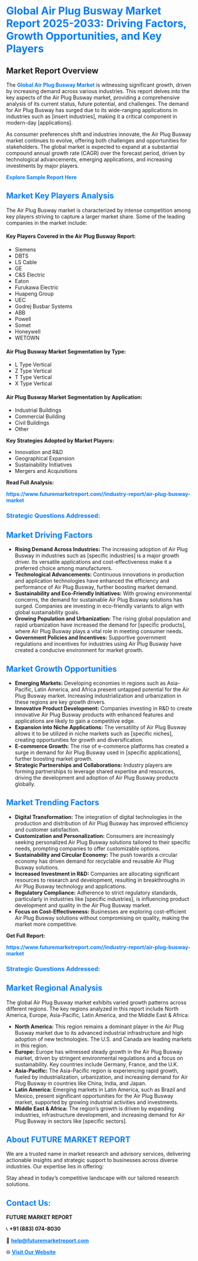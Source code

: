<h1 style="color: #007BFF;">Global Air Plug Busway Market Report 2025-2033: Driving Factors, Growth Opportunities, and Key Players</h1>

<section id="overview">
<h2>Market Report Overview</h2>
<p>The <a href="https://www.futuremarketreport.com//industry-report/air-plug-busway-market" style="color: #007BFF; text-decoration: none;"><strong>Global Air Plug Busway Market</strong></a> is witnessing significant growth, driven by increasing demand across various industries. This report delves into the key aspects of the Air Plug Busway market, providing a comprehensive analysis of its current status, future potential, and challenges. The demand for Air Plug Busway has surged due to its wide-ranging applications in industries such as [insert industries], making it a critical component in modern-day [applications].</p>
<p>As consumer preferences shift and industries innovate, the Air Plug Busway market continues to evolve, offering both challenges and opportunities for stakeholders. The global market is expected to expand at a substantial compound annual growth rate (CAGR) over the forecast period, driven by technological advancements, emerging applications, and increasing investments by major players.</p>
</section>

<section id="overview">
<p><a href="https://www.futuremarketreport.com//request-sample/reportId=76911" style="color: #007BFF; text-decoration: none;"><strong>Explore Sample Report Here</strong></a></p>
</section>

<section id="key-players">
<h2 style="color: #007BFF;">Market Key Players Analysis</h2>
<p>The Air Plug Busway market is characterized by intense competition among key players striving to capture a larger market share. Some of the leading companies in the market include:</p>
<h4>Key Players Covered in the Air Plug Busway Report:</h4>
<ul><li>Siemens</li><li>DBTS</li><li>LS Cable</li><li>GE</li><li>C&amp;S Electric</li><li>Eaton</li><li>Furukawa Electric</li><li>Huapeng Group</li><li>UEC</li><li>Godrej Busbar Systems</li><li>ABB</li><li>Powell</li><li>Somet</li><li>Honeywell</li><li>WETOWN</li></ul>
<h4>Air Plug Busway Market Segmentation by Type:</h4>
<ul><li>L Type Vertical</li><li>Z Type Vertical</li><li>T Type Vertical</li><li>X Type Vertical</li></ul>

<h4>Air Plug Busway Market Segmentation by Application:</h4>
<ul><li>Industrial Buildings</li><li>Commercial Building</li><li>Civil Buildings</li><li>Other</li></ul>
<p><strong>Key Strategies Adopted by Market Players:</strong></p>
<ul>
<li>Innovation and R&D</li>
<li>Geographical Expansion</li>
<li>Sustainability Initiatives</li>
<li>Mergers and Acquisitions</li>
</ul>
</section>

<section>
<p><strong>Read Full Analysis: </strong></p><a href="https://www.futuremarketreport.com//industry-report/air-plug-busway-market" style="color: #007BFF; text-decoration: none;"><strong>https://www.futuremarketreport.com//industry-report/air-plug-busway-market</strong></a>
<h3 style="color: #007BFF;">Strategic Questions Addressed:</h3>
</section>

<section id="driving-factors">
<h2 style="color: #007BFF;">Market Driving Factors</h2>
<ul>
<li><strong>Rising Demand Across Industries:</strong> The increasing adoption of Air Plug Busway in industries such as [specific industries] is a major growth driver. Its versatile applications and cost-effectiveness make it a preferred choice among manufacturers.</li>
<li><strong>Technological Advancements:</strong> Continuous innovations in production and application technologies have enhanced the efficiency and performance of Air Plug Busway, further boosting market demand.</li>
<li><strong>Sustainability and Eco-Friendly Initiatives:</strong> With growing environmental concerns, the demand for sustainable Air Plug Busway solutions has surged. Companies are investing in eco-friendly variants to align with global sustainability goals.</li>
<li><strong>Growing Population and Urbanization:</strong> The rising global population and rapid urbanization have increased the demand for [specific products], where Air Plug Busway plays a vital role in meeting consumer needs.</li>
<li><strong>Government Policies and Incentives:</strong> Supportive government regulations and incentives for industries using Air Plug Busway have created a conducive environment for market growth.</li>
</ul>
</section>

<section id="growth-opportunities">
<h2 style="color: #007BFF;">Market Growth Opportunities</h2>
<ul>
<li><strong>Emerging Markets:</strong> Developing economies in regions such as Asia-Pacific, Latin America, and Africa present untapped potential for the Air Plug Busway market. Increasing industrialization and urbanization in these regions are key growth drivers.</li>
<li><strong>Innovative Product Development:</strong> Companies investing in R&D to create innovative Air Plug Busway products with enhanced features and applications are likely to gain a competitive edge.</li>
<li><strong>Expansion into Niche Applications:</strong> The versatility of Air Plug Busway allows it to be utilized in niche markets such as [specific niches], creating opportunities for growth and diversification.</li>
<li><strong>E-commerce Growth:</strong> The rise of e-commerce platforms has created a surge in demand for Air Plug Busway used in [specific applications], further boosting market growth.</li>
<li><strong>Strategic Partnerships and Collaborations:</strong> Industry players are forming partnerships to leverage shared expertise and resources, driving the development and adoption of Air Plug Busway products globally.</li>
</ul>
</section>

<section id="trending-factors">
<h2 style="color: #007BFF;">Market Trending Factors</h2>
<ul>
<li><strong>Digital Transformation:</strong> The integration of digital technologies in the production and distribution of Air Plug Busway has improved efficiency and customer satisfaction.</li>
<li><strong>Customization and Personalization:</strong> Consumers are increasingly seeking personalized Air Plug Busway solutions tailored to their specific needs, prompting companies to offer customizable options.</li>
<li><strong>Sustainability and Circular Economy:</strong> The push towards a circular economy has driven demand for recyclable and reusable Air Plug Busway solutions.</li>
<li><strong>Increased Investment in R&D:</strong> Companies are allocating significant resources to research and development, resulting in breakthroughs in Air Plug Busway technology and applications.</li>
<li><strong>Regulatory Compliance:</strong> Adherence to strict regulatory standards, particularly in industries like [specific industries], is influencing product development and quality in the Air Plug Busway market.</li>
<li><strong>Focus on Cost-Effectiveness:</strong> Businesses are exploring cost-efficient Air Plug Busway solutions without compromising on quality, making the market more competitive.</li>
</ul>
</section>

<section>
<p><strong>Get Full Report: </strong></p><a href="https://www.futuremarketreport.com//industry-report/air-plug-busway-market" style="color: #007BFF; text-decoration: none;"><strong>https://www.futuremarketreport.com//industry-report/air-plug-busway-market</strong></a>
<h3 style="color: #007BFF;">Strategic Questions Addressed:</h3>
</section>


<section id="regional-analysis">
<h2 style="color: #007BFF;">Market Regional Analysis</h2>
<p>The global Air Plug Busway market exhibits varied growth patterns across different regions. The key regions analyzed in this report include North America, Europe, Asia-Pacific, Latin America, and the Middle East & Africa:</p>
<ul>
<li><strong>North America:</strong> This region remains a dominant player in the Air Plug Busway market due to its advanced industrial infrastructure and high adoption of new technologies. The U.S. and Canada are leading markets in this region.</li>
<li><strong>Europe:</strong> Europe has witnessed steady growth in the Air Plug Busway market, driven by stringent environmental regulations and a focus on sustainability. Key countries include Germany, France, and the U.K.</li>
<li><strong>Asia-Pacific:</strong> The Asia-Pacific region is experiencing rapid growth, fueled by industrialization, urbanization, and increasing demand for Air Plug Busway in countries like China, India, and Japan.</li>
<li><strong>Latin America:</strong> Emerging markets in Latin America, such as Brazil and Mexico, present significant opportunities for the Air Plug Busway market, supported by growing industrial activities and investments.</li>
<li><strong>Middle East & Africa:</strong> The region’s growth is driven by expanding industries, infrastructure development, and increasing demand for Air Plug Busway in sectors like [specific sectors].</li>
</ul>
</section>

<footer>
<h2 style="color: #007BFF;">About FUTURE MARKET REPORT</h2>
<p>We are a trusted name in market research and advisory services, delivering actionable insights and strategic support to businesses across diverse industries. Our expertise lies in offering:</p>

<p>Stay ahead in today’s competitive landscape with our tailored research solutions.</p>

<h2 style="color: #007BFF;">Contact Us:</h2>
<p><strong>FUTURE MARKET REPORT</strong></p>
<p>📞 <strong>+91 (883) 074-8030</strong></p>
<p>📧 <strong><a href="mailto:help@futuremarketreport.com" style="color: #007BFF;">help@futuremarketreport.com</a></strong></p>
<p>🌐 <strong><a href="https://www.futuremarketreport.com/" style="color: #007BFF;">Visit Our Website</a></strong></p>
</footer>
